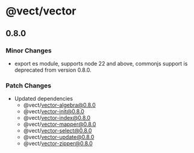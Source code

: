 # @vect/vector

## 0.8.0

### Minor Changes

- export es module, supports node 22 and above, commonjs support is deprecated from version 0.8.0.

### Patch Changes

- Updated dependencies
  - @vect/vector-algebra@0.8.0
  - @vect/vector-init@0.8.0
  - @vect/vector-index@0.8.0
  - @vect/vector-mapper@0.8.0
  - @vect/vector-select@0.8.0
  - @vect/vector-update@0.8.0
  - @vect/vector-zipper@0.8.0
